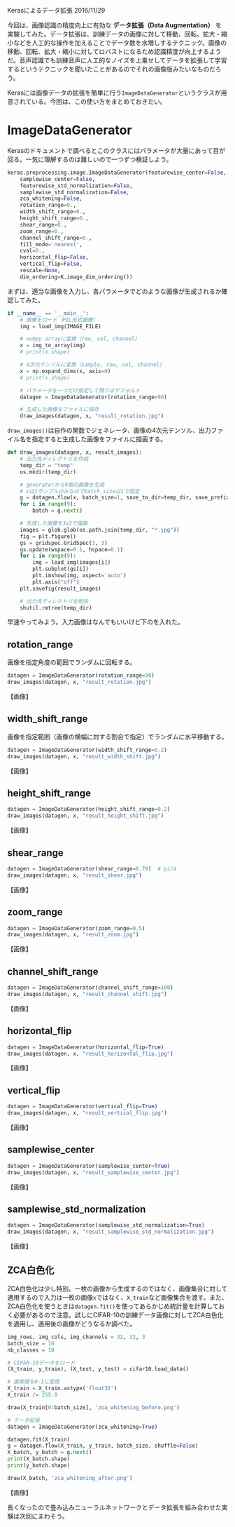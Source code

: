 Kerasによるデータ拡張
2016/11/29

今回は、画像認識の精度向上に有効な **データ拡張（Data Augmentation）** を実験してみた。データ拡張は、訓練データの画像に対して移動、回転、拡大・縮小などを人工的な操作を加えることでデータ数を水増しするテクニック。画像の移動、回転、拡大・縮小に対してロバストになるため認識精度が向上するようだ。音声認識でも訓練音声に人工的なノイズを上乗せしてデータを拡張して学習するというテクニックを聞いたことがあるのでそれの画像版みたいなものだろう。

Kerasには画像データの拡張を簡単に行う`ImageDataGenerator`というクラスが用意されている。今回は、この使い方をまとめておきたい。

# ImageDataGenerator

Kerasのドキュメントで調べるとこのクラスにはパラメータが大量にあって目が回る。一気に理解するのは難しいので一つずつ検証しよう。

```python
keras.preprocessing.image.ImageDataGenerator(featurewise_center=False,
    samplewise_center=False,
    featurewise_std_normalization=False,
    samplewise_std_normalization=False,
    zca_whitening=False,
    rotation_range=0.,
    width_shift_range=0.,
    height_shift_range=0.,
    shear_range=0.,
    zoom_range=0.,
    channel_shift_range=0.,
    fill_mode='nearest',
    cval=0.,
    horizontal_flip=False,
    vertical_flip=False,
    rescale=None,
    dim_ordering=K.image_dim_ordering())
```

まずは、適当な画像を入力し、各パラメータでどのような画像が生成されるか確認してみた。

```python
if __name__ == '__main__':
    # 画像をロード（PIL形式画像）
    img = load_img(IMAGE_FILE)

    # numpy arrayに変換（row, col, channel)
    x = img_to_array(img)
    # print(x.shape)

    # 4次元テンソルに変換（sample, row, col, channel)
    x = np.expand_dims(x, axis=0)
    # print(x.shape)

    # パラメータを一つだけ指定して残りはデフォルト
    datagen = ImageDataGenerator(rotation_range=90)

    # 生成した画像をファイルに保存
    draw_images(datagen, x, "result_rotation.jpg")
```

`draw_images()`は自作の関数でジェネレータ、画像の4次元テンソル、出力ファイル名を指定すると生成した画像をファイルに描画する。

```python
def draw_images(datagen, x, result_images):
    # 出力先ディレクトリを作成
    temp_dir = "temp"
    os.mkdir(temp_dir)

    # generatorから9個の画像を生成
    # xは1サンプルのみなのでbatch_sizeは1で固定
    g = datagen.flow(x, batch_size=1, save_to_dir=temp_dir, save_prefix='img', save_format='jpg')
    for i in range(9):
        batch = g.next()

    # 生成した画像を3x3で描画
    images = glob.glob(os.path.join(temp_dir, "*.jpg"))
    fig = plt.figure()
    gs = gridspec.GridSpec(3, 3)
    gs.update(wspace=0.1, hspace=0.1)
    for i in range(9):
        img = load_img(images[i])
        plt.subplot(gs[i])
        plt.imshow(img, aspect='auto')
        plt.axis("off")
    plt.savefig(result_images)

    # 出力先ディレクトリを削除
    shutil.rmtree(temp_dir)
```

早速やってみよう。入力画像はなんでもいいけど下のを入れた。

## rotation_range

画像を指定角度の範囲でランダムに回転する。

```python
datagen = ImageDataGenerator(rotation_range=90)
draw_images(datagen, x, "result_rotation.jpg")
```

【画像】

## width_shift_range

画像を指定範囲（画像の横幅に対する割合で指定）でランダムに水平移動する。

```python
datagen = ImageDataGenerator(width_shift_range=0.2)
draw_images(datagen, x, "result_width_shift.jpg")
```

【画像】

## height_shift_range

```python
datagen = ImageDataGenerator(height_shift_range=0.2)
draw_images(datagen, x, "result_height_shift.jpg")
```

【画像】

## shear_range

```python
datagen = ImageDataGenerator(shear_range=0.78)  # pi/4
draw_images(datagen, x, "result_shear.jpg")
```

【画像】

## zoom_range

```python
datagen = ImageDataGenerator(zoom_range=0.5)
draw_images(datagen, x, "result_zoom.jpg")
```

【画像】

## channel_shift_range

```python
datagen = ImageDataGenerator(channel_shift_range=100)
draw_images(datagen, x, "result_channel_shift.jpg")
```
【画像】

## horizontal_flip

```python
datagen = ImageDataGenerator(horizontal_flip=True)
draw_images(datagen, x, "result_horizontal_flip.jpg")
```
【画像】

## vertical_flip

```python
datagen = ImageDataGenerator(vertical_flip=True)
draw_images(datagen, x, "result_vertical_flip.jpg")
```
【画像】

## samplewise_center

```python
datagen = ImageDataGenerator(samplewise_center=True)
draw_images(datagen, x, "result_samplewise_center.jpg")
```

【画像】

## samplewise_std_normalization

```python
datagen = ImageDataGenerator(samplewise_std_normalization=True)
draw_images(datagen, x, "result_samplewise_std_normalization.jpg")
```

【画像】

## ZCA白色化

ZCA白色化は少し特別。一枚の画像から生成するのではなく、画像集合に対して適用するので入力は一枚の画像`x`ではなく、`X_train`など画像集合を渡す。また、ZCA白色化を使うときは`datagen.fit()`を使ってあらかじめ統計量を計算しておく必要があるので注意。試しにCIFAR-10の訓練データ画像に対してZCA白色化を適用し、適用後の画像がどうなるか調べた。

```python
img_rows, img_cols, img_channels = 32, 32, 3
batch_size = 16
nb_classes = 10

# CIFAR-10データをロード
(X_train, y_train), (X_test, y_test) = cifar10.load_data()

# 画素値を0-1に変換
X_train = X_train.astype('float32')
X_train /= 255.0

draw(X_train[0:batch_size], 'zca_whitening_before.png')

# データ拡張
datagen = ImageDataGenerator(zca_whitening=True)

datagen.fit(X_train)
g = datagen.flow(X_train, y_train, batch_size, shuffle=False)
X_batch, y_batch = g.next()
print(X_batch.shape)
print(y_batch.shape)

draw(X_batch, 'zca_whitening_after.png')
```

【画像】

長くなったので畳み込みニューラルネットワークとデータ拡張を組み合わせた実験は次回にまわそう。
